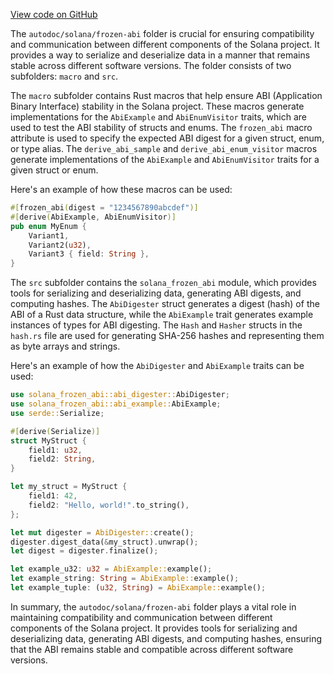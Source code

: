 [View code on GitHub](https://github.com/solana-labs/solana/tree/master/na/frozen-abi)

The `autodoc/solana/frozen-abi` folder is crucial for ensuring compatibility and communication between different components of the Solana project. It provides a way to serialize and deserialize data in a manner that remains stable across different software versions. The folder consists of two subfolders: `macro` and `src`.

The `macro` subfolder contains Rust macros that help ensure ABI (Application Binary Interface) stability in the Solana project. These macros generate implementations for the `AbiExample` and `AbiEnumVisitor` traits, which are used to test the ABI stability of structs and enums. The `frozen_abi` macro attribute is used to specify the expected ABI digest for a given struct, enum, or type alias. The `derive_abi_sample` and `derive_abi_enum_visitor` macros generate implementations of the `AbiExample` and `AbiEnumVisitor` traits for a given struct or enum.

Here's an example of how these macros can be used:

```rust
#[frozen_abi(digest = "1234567890abcdef")]
#[derive(AbiExample, AbiEnumVisitor)]
pub enum MyEnum {
    Variant1,
    Variant2(u32),
    Variant3 { field: String },
}
```

The `src` subfolder contains the `solana_frozen_abi` module, which provides tools for serializing and deserializing data, generating ABI digests, and computing hashes. The `AbiDigester` struct generates a digest (hash) of the ABI of a Rust data structure, while the `AbiExample` trait generates example instances of types for ABI digesting. The `Hash` and `Hasher` structs in the `hash.rs` file are used for generating SHA-256 hashes and representing them as byte arrays and strings.

Here's an example of how the `AbiDigester` and `AbiExample` traits can be used:

```rust
use solana_frozen_abi::abi_digester::AbiDigester;
use solana_frozen_abi::abi_example::AbiExample;
use serde::Serialize;

#[derive(Serialize)]
struct MyStruct {
    field1: u32,
    field2: String,
}

let my_struct = MyStruct {
    field1: 42,
    field2: "Hello, world!".to_string(),
};

let mut digester = AbiDigester::create();
digester.digest_data(&my_struct).unwrap();
let digest = digester.finalize();

let example_u32: u32 = AbiExample::example();
let example_string: String = AbiExample::example();
let example_tuple: (u32, String) = AbiExample::example();
```

In summary, the `autodoc/solana/frozen-abi` folder plays a vital role in maintaining compatibility and communication between different components of the Solana project. It provides tools for serializing and deserializing data, generating ABI digests, and computing hashes, ensuring that the ABI remains stable and compatible across different software versions.
